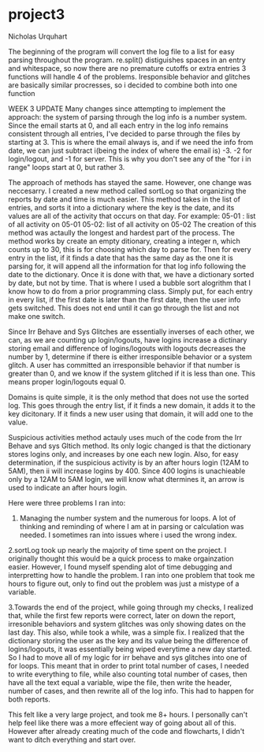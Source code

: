 # project3
Nicholas Urquhart

The beginning of the program will convert the log file to a list for easy parsing throughout the program.
re.split() distiguishes spaces in an entry and whitespace, so now there are no premature cutoffs or extra entries
3 functions will handle 4 of the problems. Iresponsible behavior and glitches are basically similar procresses, so i decided to combine both into one function


WEEK 3 UPDATE
Many changes since attempting to implement the approach:
the system of parsing through the log info is a number system. Since the email starts at 0, and all each entry in the log info remains consistent through all entries,
I've decided to parse through the files by starting at 3. This is where the email always is, and if we need the info from date, we can just subtract i(being the index of where the email is) -3. -2 for login/logout, and -1 for server. This is why you don't see any of the "for i in range" loops start at 0, but rather 3.

The approach of methods has stayed the same. However, one change was neccesarry. I created a new method called sortLog so that organizing the reports by date and time is much easier. This method takes in the list of entries, and sorts it into a dictionary where the key is the date, and its values are all of the activity that occurs on that day.
For example:
05-01 : list of all activity on 05-01
05-02: list of all activity on 05-02
The creation of this method was actaully the longest and hardest part of the process. The method works by create an empty ditionary, creating a integer n, which counts up to 30, this is for choosing which day to parse for. Then for every entry in the list, if it finds a date that has the same day as the one it is parsing for, it will append all the information for that log info following the date to the dictionary. Once it is done with that, we have a dictionary sorted by date, but not by time. That is where I used a bubble sort alogrithm that I know how to do from a prior programming class. Simply put, for each entry in every list, if the first date is later than the first date, then the user info gets switched. This does not end until it can go through the list and not make one switch.

Since Irr Behave and Sys Glitches are essentially inverses of each other, we can, as we are counting up login/logouts, have logins increase a dictinary storing email and difference of logins/logouts with logouts decreases the number by 1, determine if there is either irresponsible behavior or a
system glitch. A user has committed an irresponsible behavior if that number is greater than 0, and we know if the system glitched if it is less than one. This means proper login/logouts equal 0.


Domains is quite simple, it is the only method that does not use the sorted log. This goes through the entry list, if it finds a new domain, it adds it to the key dicitonary. If it finds a new user using that domain, it will add one to the value.

Suspicious activities method actauly uses much of the code from the Irr Behave and sys Gltich method. Its only logic changed is that the dictionary stores logins only, and increases by one each new login. Also, for easy determination, if the suspicious activity is by an after hours login (12AM to 5AM), then ii will increase logins by 400. Since 400 logins is unachieable only by a 12AM to 5AM login, we will know what dtermines it, an arrow is used to indicate an after hours login.

Here were three problems I ran into:

1. Managing the number system and the numerous for loops. A lot of thinking and reminding of where I am at in parsing or calculation was needed. I sometimes ran into issues where i used the wrong index.


2.sortLog took up nearly the majority of time spent on the project. I originally thought this would be a quick process to make orgainzation easier. However, I found myself spending alot of time debugging and interpretting how to handle the problem. I ran into one problem that took me hours to figure out, only to find out the problem was just a mistype of a variable.


3.Towards the end of the project, while going through my checks, I realized that, while the first few reports were correct, later on down the report, irresonible behaviors and  system glitches was only showing dates on the last day. This also, while took a while, was a simple fix. I realized that the dictionary storing the user as the key and its value being the difference of logins/logouts, it was essentially being wiped everytime a new day started. So I had to move all of my logic for irr behave and sys glitches into one of for loops. This meant that in order to print total number of cases, I needed to write everything to file, while also counting total number of cases, then have all the text equal a variable, wipe the file, then write the header, number of cases, and then rewrite all of the log info. This had to happen for both reports.

This felt like a very large project, and took me 8+ hours. I personally can't help feel like there was a more effecient way of going about all of this. However after already creating much of the code and flowcharts, I didn't want to ditch everything and start over.
